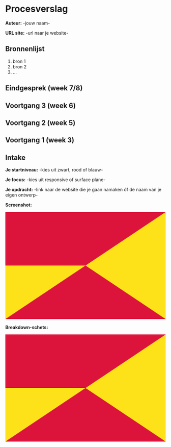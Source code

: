 # Procesverslag
**Auteur:** -jouw naam-

**URL site:** -url naar je website-

## Bronnenlijst
1. bron 1
2. bron 2
3. ...

## Eindgesprek (week 7/8)

## Voortgang 3 (week 6)

## Voortgang 2 (week 5)

## Voortgang 1 (week 3)

## Intake

**Je startniveau:** -kies uit zwart, rood of blauw-

**Je focus:** -kies uit responsive of surface plane-

**Je opdracht:** -link naar de website die je gaan namaken óf de naam van je eigen ontwerp-

**Screenshot:**

![screenshot(s) van de website die je gaat namaken of afbeelding(en) van je eigen ontwerp](images/vlag1.png)

**Breakdown-schets:**

![-voorlopige breakdownschets van de site die je gaat maken-](images/vlag1.png)





